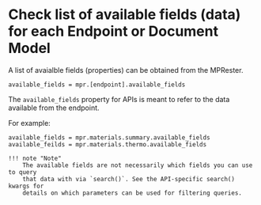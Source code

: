 # Check list of available fields (data) for each Endpoint or Document Model

A list of avaialble fields (properties) can be obtained from the MPRester.

```
available_fields = mpr.[endpoint].available_fields
```

The `available_fields` property for APIs is meant to refer to
the data available from the endpoint.

For example:

```
available_fields = mpr.materials.summary.available_fields
available_feilds = mpr.materials.thermo.available_fields

!!! note "Note"
    The available fields are not necessarily which fields you can use to query
    that data with via `search()`. See the API-specific search() kwargs for
    details on which parameters can be used for filtering queries.



